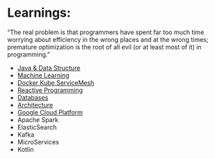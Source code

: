 # Learnings: 

“The real problem is that programmers have spent far too much time worrying about efficiency in the wrong places and at the wrong times; premature optimization is the root of all evil (or at least most of it) in programming.”


* [Java & Data Structure](Java-DataStructure.md)
* [Machine Learning](ML.md)
* [Docker Kube ServiceMesh](Docker-Kube-Istio.md) 
* [Reactive Programming](Reactive.md)
* [Databases](DB.md)
* [Architecture](Architecture.md)
* [Google Cloud Platform](GCP.md)
* Apache Spark
* ElasticSearch
* Kafka
* MicroServices
* Kotlin